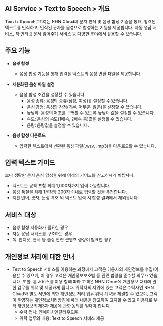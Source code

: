 ## AI Service > Text to Speech > 개요

Text to Speech(TTS)는 NHN Cloud의 문자 인식 및 음성 합성 기술을 통해, 입력된 텍스트를 인식하고, 인식된 문자를 음성으로 합성하는 기능을 제공합니다. 
자동 응답 서비스, 책·인터넷 문서 읽어주기 서비스 등 다양한 분야에서 활용할 수 있습니다.

## 주요 기능

* **음성 합성**
	* 음성 합성 기능을 통해 입력된 텍스트의 음성 변환 파일을 제공합니다.

* **세분화된 음성 파일 설정**
	* 음성 합성 조건을 설정할 수 있습니다.
		* 음성 종류: 음성의 종류(남성, 여성)를 설정할 수 있습니다.
		* 음성 감정: 음성의 감정(기본, 어두운, 밝은)을 설정할 수 있습니다.
		* 높낮이: 음성의 어조를 구현할 수 있도록 높낮이 값을 설정할 수 있습니다.
		* 속도: 음성의 속도(1배속, 2배속 등)값을 설정할 수 있습니다.
		* 음량: 음량값을 설정할 수 있습니다.

* **음성 합성 다운로드**
	* 입력한 텍스트에서 변환된 음성 파일(.wav, .mp3)을 다운로드할 수 있습니다.

## 입력 텍스트 가이드

보다 정확한 문자 음성 합성을 위해 아래의 가이드를 참고하시기 바랍니다.

* 텍스트는 공백 포함 최대 1,000자까지 입력 가능합니다.
* 음성 품질을 위해 1문장당 200자 이내로 입력할 것을 추천합니다.
* 지원 언어, 숫자, 문장 부호 외 텍스트 입력 시 합성 결과에서 제외됩니다.
    
## 서비스 대상
* 음성 합성 자동화가 필요한 경우
* 자동 응답 서비스를 구축하는 경우
* 책, 인터넷, 문서 등 음성 관련 콘텐츠 생성이 필요한 경우

## 개인정보 처리에 대한 안내
* Text to Speech 서비스를 이용하는 과정에서 고객은 이용자의 개인정보를 수집/이용할 수 있으며, 이 경우 고객은 개인정보보호법 등 관련 법령을 준수할 의무가 있습니다. 또한, 본 서비스를 이용 함에 따라 고객은 NHN Cloud에 개인정보 처리에 관한 업무를 위탁 및 제공하게 됩니다. 위탁자의 지위에 있는 고객은 수탁사인 NHN Cloud와 별도 서면에 의한 개인정보 처리 업무 위탁 계약을 체결할 수 있으며, 고객이 운영하는 개인정보처리방침에 아래 내용을 참고하여 고지할 수 있고 이용자로 부터 개인정보의 제3자 제공에 관한 동의를 얻어야 합니다.
    - 수탁 업체: 엔에이치엔클라우드㈜
    - 위탁 업무의 내용: Text to Speech 서비스 제공
